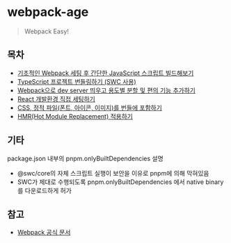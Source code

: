 # webpack-age

> Webpack Easy!

## 목차

- [기초적인 Webpack 세팅 후 간단한 JavaScript 스크립트 빌드해보기](https://github.com/jong-k/webpack-age/tree/main/notes/ch1.md)
- [TypeScript 프로젝트 번들링하기 (SWC 사용)](https://github.com/jong-k/webpack-age/tree/main/notes/ch2.md)
- [Webpack으로 dev server 띄우고 용도별 분할 및 편의 기능 추가하기](https://github.com/jong-k/webpack-age/tree/main/notes/ch3.md)
- [React 개발환경 직접 세팅하기](https://github.com/jong-k/webpack-age/tree/main/notes/ch4.md)
- [CSS, 정적 파일(폰트, 아이콘, 이미지)를 번들에 포함하기](https://github.com/jong-k/webpack-age/tree/main/notes/ch5.md)
- [HMR(Hot Module Replacement) 적용하기](https://github.com/jong-k/webpack-age/tree/main/notes/ch6.md)

## 기타

package.json 내부의 pnpm.onlyBuiltDependencies 설명

- @swc/core의 자체 스크립트 실행이 보안을 이유로 pnpm에 의해 막혀있음
- SWC가 제대로 수행되도록 pnpm.onlyBuiltDependencies 에서 native binary를 다운로드하게 허가

## 참고

- [Webpack 공식 문서](https://webpack.js.org/)
